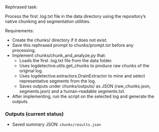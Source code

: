 Rephrased task:

Process the first .log.txt file in the data directory using the repository’s native chunking and segmentation utilities.

Requirements:
- Create the chunks/ directory if it does not exist.
- Save this rephrased prompt to chunks/prompt.txt before any processing.
- Implement chunks/chunk_and_analyze.py that:
  - Loads the first .log.txt file from the data folder.
  - Uses logdetective.utils.get_chunks to produce raw chunks of the original log.
  - Uses logdetective.extractors.DrainExtractor to mine and select representative segments from the log.
  - Saves outputs under chunks/outputs/ as JSON (raw_chunks.json, segments.json) and a human-readable segments.txt.
- After implementing, run the script on the selected log and generate the outputs.

### Outputs (current status)
- Saved summary JSON: `chunks/results.json`
